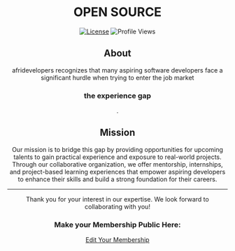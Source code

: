 <div align="center">
  
# OPEN SOURCE

</div>



<div align="center">

[![License](https://img.shields.io/badge/license-MIT-blue.svg)](https://opensource.org/licenses/MIT)
![Profile Views](https://komarev.com/ghpvc/?username=xxpert-solutions&color=brightgreen)

</div>



<div align="center">
  
## About

afridevelopers recognizes that many aspiring software developers face a significant hurdle when trying to enter the job market <h3 color="blue"> the experience gap </h3>. 

## Mission

Our mission is to bridge this gap by providing opportunities for upcoming talents to gain practical experience and exposure to real-world projects. 
Through our collaborative organization, we offer mentorship, internships, and project-based learning experiences that empower aspiring developers 
to enhance their skills and build a strong foundation for their careers.

---

Thank you for your interest in our expertise. We look forward to collaborating with you!

### Make your Membership Public Here:

[Edit Your Membership](https://docs.github.com/en/account-and-profile/setting-up-and-managing-your-personal-account-on-github/managing-your-membership-in-organizations/publicizing-or-hiding-organization-membership)


</div>
